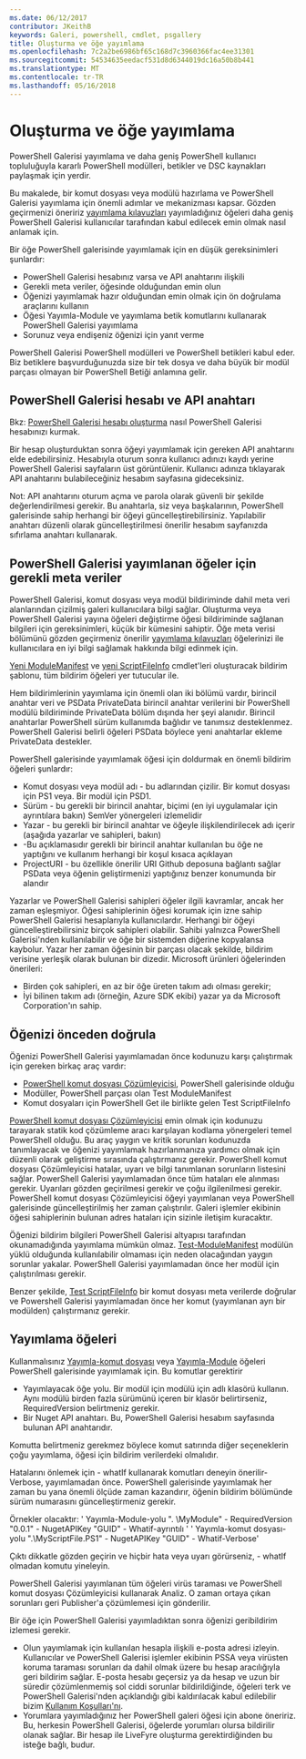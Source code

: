 ```yaml
---
ms.date: 06/12/2017
contributor: JKeithB
keywords: Galeri, powershell, cmdlet, psgallery
title: Oluşturma ve öğe yayımlama
ms.openlocfilehash: 7c2a2be6986bf65c168d7c3960366fac4ee31301
ms.sourcegitcommit: 54534635eedacf531d8d6344019dc16a50b8b441
ms.translationtype: MT
ms.contentlocale: tr-TR
ms.lasthandoff: 05/16/2018
---
```

# <a name="creating-and-publishing-an-item"></a>Oluşturma ve öğe yayımlama

PowerShell Galerisi yayımlama ve daha geniş PowerShell kullanıcı topluluğuyla kararlı PowerShell modülleri, betikler ve DSC kaynakları paylaşmak için yerdir.

Bu makalede, bir komut dosyası veya modülü hazırlama ve PowerShell Galerisi yayımlama için önemli adımlar ve mekanizması kapsar.
Gözden geçirmenizi öneririz [yayımlama kılavuzları](https://msdn.microsoft.com/en-us/powershell/gallery/psgallery/psgallery-PublishingGuidelines) yayımladığınız öğeleri daha geniş PowerShell Galerisi kullanıcılar tarafından kabul edilecek emin olmak nasıl anlamak için.

Bir öğe PowerShell galerisinde yayımlamak için en düşük gereksinimleri şunlardır:

- PowerShell Galerisi hesabınız varsa ve API anahtarını ilişkili
- Gerekli meta veriler, öğesinde olduğundan emin olun
- Öğenizi yayımlamak hazır olduğundan emin olmak için ön doğrulama araçlarını kullanın
- Öğesi Yayımla-Module ve yayımlama betik komutlarını kullanarak PowerShell Galerisi yayımlama
- Sorunuz veya endişeniz öğenizi için yanıt verme

PowerShell Galerisi PowerShell modülleri ve PowerShell betikleri kabul eder.
Biz betiklere başvurduğunuzda size bir tek dosya ve daha büyük bir modül parçası olmayan bir PowerShell Betiği anlamına gelir.

## <a name="powershell-gallery-account-and-api-key"></a>PowerShell Galerisi hesabı ve API anahtarı

Bkz: [PowerShell Galerisi hesabı oluşturma](https://msdn.microsoft.com/en-us/powershell/gallery/psgallery/psgallery_creating_an_account) nasıl PowerShell Galerisi hesabınızı kurmak.

Bir hesap oluşturduktan sonra öğeyi yayımlamak için gereken API anahtarını elde edebilirsiniz.
Hesabıyla oturum sonra kullanıcı adınızı kaydı yerine PowerShell Galerisi sayfaların üst görüntülenir.
Kullanıcı adınıza tıklayarak API anahtarını bulabileceğiniz hesabım sayfasına gideceksiniz.

Not: API anahtarını oturum açma ve parola olarak güvenli bir şekilde değerlendirilmesi gerekir.
Bu anahtarla, siz veya başkalarının, PowerShell galerisinde sahip herhangi bir öğeyi güncelleştirebilirsiniz.
Yapılabilir anahtarı düzenli olarak güncelleştirilmesi önerilir hesabım sayfanızda sıfırlama anahtarı kullanarak.

## <a name="required-metadata-for-items-published-to-the-powershell-gallery"></a>PowerShell Galerisi yayımlanan öğeler için gerekli meta veriler

PowerShell Galerisi, komut dosyası veya modül bildiriminde dahil meta veri alanlarından çizilmiş galeri kullanıcılara bilgi sağlar.
Oluşturma veya PowerShell Galerisi yayına öğeleri değiştirme öğesi bildiriminde sağlanan bilgileri için gereksinimleri, küçük bir kümesini sahiptir.
Öğe meta verisi bölümünü gözden geçirmeniz önerilir [yayımlama kılavuzları](https://msdn.microsoft.com/en-us/powershell/gallery/psgallery/psgallery-PublishingGuidelines) öğelerinizi ile kullanıcılara en iyi bilgi sağlamak hakkında bilgi edinmek için.

[Yeni ModuleManifest](https://msdn.microsoft.com/en-us/powershell/gallery/psget/module/ModuleManifest-Reference) ve [yeni ScriptFileInfo](https://msdn.microsoft.com/en-us/powershell/gallery/psget/script/psget_new-scriptfileinfo) cmdlet'leri oluşturacak bildirim şablonu, tüm bildirim öğeleri yer tutucular ile.

Hem bildirimlerinin yayımlama için önemli olan iki bölümü vardır, birincil anahtar veri ve PSData PrivateData birincil anahtar verilerini bir PowerShell modülü bildiriminde PrivateData bölüm dışında her şeyi alanıdır.
Birincil anahtarlar PowerShell sürüm kullanımda bağlıdır ve tanımsız desteklenmez.
PowerShell Galerisi belirli öğeleri PSData böylece yeni anahtarlar ekleme PrivateData destekler.


PowerShell galerisinde yayımlamak öğesi için doldurmak en önemli bildirim öğeleri şunlardır:

- Komut dosyası veya modül adı - bu adlarından çizilir. Bir komut dosyası için PS1 veya. Bir modül için PSD1.
- Sürüm - bu gerekli bir birincil anahtar, biçimi (en iyi uygulamalar için ayrıntılara bakın) SemVer yönergeleri izlemelidir
- Yazar - bu gerekli bir birincil anahtar ve öğeyle ilişkilendirilecek adı içerir (aşağıda yazarlar ve sahipleri, bakın)
- -Bu açıklamasıdır gerekli bir birincil anahtar kullanılan bu öğe ne yaptığını ve kullanım herhangi bir koşul kısaca açıklayan
- ProjectURI - bu özellikle önerilir URI Github deposuna bağlantı sağlar PSData veya öğenin geliştirmenizi yaptığınız benzer konumunda bir alandır

Yazarlar ve PowerShell Galerisi sahipleri öğeler ilgili kavramlar, ancak her zaman eşleşmiyor.
Öğesi sahiplerinin öğesi korumak için izne sahip PowerShell Galerisi hesaplarıyla kullanıcılardır. Herhangi bir öğeyi güncelleştirebilirsiniz birçok sahipleri olabilir.
Sahibi yalnızca PowerShell Galerisi'nden kullanılabilir ve öğe bir sistemden diğerine kopyalansa kaybolur.
Yazar her zaman öğesinin bir parçası olacak şekilde, bildirim verisine yerleşik olarak bulunan bir dizedir.
Microsoft ürünleri öğelerinden önerileri:

- Birden çok sahipleri, en az bir öğe üreten takım adı olması gerekir;
- İyi bilinen takım adı (örneğin, Azure SDK ekibi) yazar ya da Microsoft Corporation'ın sahip.


## <a name="pre-validate-your-item"></a>Öğenizi önceden doğrula

Öğenizi PowerShell Galerisi yayımlamadan önce kodunuzu karşı çalıştırmak için gereken birkaç araç vardır:

- [PowerShell komut dosyası Çözümleyicisi](https://www.powershellgallery.com/packages/PSScriptAnalyzer/), PowerShell galerisinde olduğu
- Modüller, PowerShell parçası olan Test ModuleManifest
- Komut dosyaları için PowerShell Get ile birlikte gelen Test ScriptFileInfo

[PowerShell komut dosyası Çözümleyicisi](https://www.powershellgallery.com/packages/PSScriptAnalyzer/) emin olmak için kodunuzu tarayarak statik kod çözümleme aracı karşılayan kodlama yönergeleri temel PowerShell olduğu. Bu araç yaygın ve kritik sorunları kodunuzda tanımlayacak ve öğenizi yayımlamak hazırlanmanıza yardımcı olmak için düzenli olarak geliştirme sırasında çalıştırmanız gerekir.
PowerShell komut dosyası Çözümleyicisi hatalar, uyarı ve bilgi tanımlanan sorunların listesini sağlar.
PowerShell Galerisi yayımlamadan önce tüm hataları ele alınması gerekir. Uyarıları gözden geçirilmesi gerekir ve çoğu ilgilenilmesi gerekir.
PowerShell komut dosyası Çözümleyicisi öğeyi yayımlanan veya PowerShell galerisinde güncelleştirilmiş her zaman çalıştırılır.
Galeri işlemler ekibinin öğesi sahiplerinin bulunan adres hataları için sizinle iletişim kuracaktır.

Öğenizi bildirim bilgileri PowerShell Galerisi altyapısı tarafından okunamadığında yayımlama mümkün olmaz.
[Test-ModuleManifest](https://msdn.microsoft.com/en-us/powershell/reference/5.1/microsoft.powershell.core/test-modulemanifest) modülün yüklü olduğunda kullanılabilir olmaması için neden olacağından yaygın sorunlar yakalar. PowerShell Galerisi yayımlamadan önce her modül için çalıştırılması gerekir.

Benzer şekilde, [Test ScriptFileInfo](https://msdn.microsoft.com/en-us/powershell/gallery/psget/script/psget_test-scriptfileinfo) bir komut dosyası meta verilerde doğrular ve Powershell Galerisi yayımlamadan önce her komut (yayımlanan ayrı bir modülden) çalıştırmanız gerekir.


## <a name="publishing-items"></a>Yayımlama öğeleri

Kullanmalısınız [Yayımla-komut dosyası](https://msdn.microsoft.com/en-us/powershell/gallery/psget/script/psget_publish-script) veya [Yayımla-Module](https://msdn.microsoft.com/en-us/powershell/gallery/psget/module/psget_publish-module) öğeleri PowerShell galerisinde yayımlamak için.
Bu komutlar gerektirir

- Yayımlayacak öğe yolu. Bir modül için modülü için adlı klasörü kullanın. Aynı modülü birden fazla sürümünü içeren bir klasör belirtirseniz, RequiredVersion belirtmeniz gerekir.
- Bir Nuget API anahtarı. Bu, PowerShell Galerisi hesabım sayfasında bulunan API anahtarıdır.

Komutta belirtmeniz gerekmez böylece komut satırında diğer seçeneklerin çoğu yayımlama, öğesi için bildirim verilerdeki olmalıdır.

Hatalarını önlemek için - whatIf kullanarak komutları deneyin önerilir-Verbose, yayımlamadan önce.
PowerShell galerisinde yayımlamak her zaman bu yana önemli ölçüde zaman kazandırır, öğenin bildirim bölümünde sürüm numarasını güncelleştirmeniz gerekir.

Örnekler olacaktır: ' Yayımla-Module-yolu ". \MyModule" - RequiredVersion "0.0.1" - NugetAPIKey "GUID" - Whatif-ayrıntılı ' ' Yayımla-komut dosyası-yolu ".\MyScriptFile.PS1" - NugetAPIKey "GUID" - Whatif-Verbose'

Çıktı dikkatle gözden geçirin ve hiçbir hata veya uyarı görürseniz, - whatIf olmadan komutu yineleyin.

PowerShell Galerisi yayımlanan tüm öğeleri virüs taraması ve PowerShell komut dosyası Çözümleyicisi kullanarak Analiz.
O zaman ortaya çıkan sorunları geri Publisher'a çözümlemesi için gönderilir.

Bir öğe için PowerShell Galerisi yayımladıktan sonra öğenizi geribildirim izlemesi gerekir.

- Olun yayımlamak için kullanılan hesapla ilişkili e-posta adresi izleyin.
Kullanıcılar ve PowerShell Galerisi işlemler ekibinin PSSA veya virüsten koruma taraması sorunları da dahil olmak üzere bu hesap aracılığıyla geri bildirim sağlar.
E-posta hesabı geçersiz ya da hesap ve uzun bir süredir çözümlenmemiş sol ciddi sorunlar bildirildiğinde, öğeleri terk ve PowerShell Galerisi'nden açıklandığı gibi kaldırılacak kabul edilebilir bizim [Kullanım Koşulları'nı](https://www.powershellgallery.com/policies/Terms).
- Yorumlara yayımladığınız her PowerShell galeri öğesi için abone öneririz.
Bu, herkesin PowerShell Galerisi, öğelerde yorumları olursa bildirilir olanak sağlar.
Bir hesap ile LiveFyre oluşturma gerektirdiğinden bu isteğe bağlı, budur.